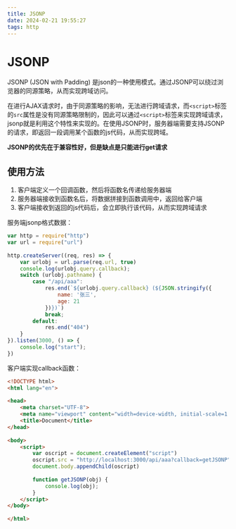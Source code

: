 ```yaml
---
title: JSONP
date: 2024-02-21 19:55:27
tags: http
---
```

# JSONP

JSONP (JSON with Padding) 是json的一种使用模式。通过JSONP可以绕过浏览器的同源策略，从而实现跨域访问。

在进行AJAX请求时，由于同源策略的影响，无法进行跨域请求，而`<script>`标签的`src`属性是没有同源策略限制的，因此可以通过`<script>`标签来实现跨域请求，jsonp就是利用这个特性来实现的。在使用JSONP时，服务器端需要支持JSONP的请求，即返回一段调用某个函数的js代码，从而实现跨域。

**JSONP的优先在于兼容性好，但是缺点是只能进行get请求**

## 使用方法

1. 客户端定义一个回调函数，然后将函数名传递给服务器端
2. 服务器端接收到函数名后，将数据拼接到函数调用中，返回给客户端
3. 客户端接收到返回的js代码后，会立即执行该代码，从而实现跨域请求

服务端jsonp格式数据：

```javascript
var http = require("http")
var url = require("url")
 
http.createServer((req, res) => {
    var urlobj = url.parse(req.url, true)
    console.log(urlobj.query.callback);
    switch (urlobj.pathname) {
        case "/api/aaa":
            res.end(`${urlobj.query.callback} (${JSON.stringify({
                name: '张三',
                age: 21
            })})`)
            break;
        default:
            res.end("404")
    }
}).listen(3000, () => {
    console.log("start");
})
```

客户端实现callback函数：

```html
<!DOCTYPE html>
<html lang="en">
 
<head>
    <meta charset="UTF-8">
    <meta name="viewport" content="width=device-width, initial-scale=1.0">
    <title>Document</title>
</head>
 
<body>
    <script>
        var oscript = document.createElement("script")
        oscript.src = "http://localhost:3000/api/aaa?callback=getJSONP"
        document.body.appendChild(oscript)
 
        function getJSONP(obj) {
            console.log(obj);
        }
    </script>
</body>
 
</html>
```